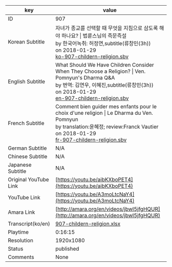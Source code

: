 |  key  |  value  |
|-------|---------|
| ID            | 907 |
| Korean Subtitle | 자녀가 종교를 선택할 때 무엇을 지침으로 삼도록 해야 하나요? \| 법륜스님의 즉문즉설<br>by 한국어녹취: 허정연,subtitle(류창민(3h))<br>on 2018-01-29<br>[ko-907-childern-religion.sbv](https://github.com/jungtosociety/dharma-qna/raw/master/sub/907/ko-907-childern-religion.sbv)<br>|
| English Subtitle | What Should We Have Children Consider When They Choose a Religion?  \| Ven. Pomnyun's Dharma Q&A<br>by 번역: 김연우, 이혜진,subtitle(류창민(3h))<br>on 2018-01-29<br>[en-907-childern-religion.sbv](https://github.com/jungtosociety/dharma-qna/raw/master/sub/907/en-907-childern-religion.sbv)<br>|
| French Subtitle | Comment bien guider mes enfants pour le choix d'une religion \| Le Dharma du Ven. Pomnyun<br>by translation:윤혜정; review:Franck Vautier<br>on 2018-01-29<br>[fr-907-childern-religion.sbv](https://github.com/jungtosociety/dharma-qna/raw/master/sub/907/fr-907-childern-religion.sbv)<br>|
| German Subtitle | N/A |
| Chinese Subtitle | N/A |
| Japanese Subtitle | N/A |
| Original YouTube Link  | [https://youtu.be/aibKXboPET4](https://youtu.be/aibKXboPET4) |
| YouTube Link  | [https://youtu.be/A3moLtcNaY4](https://youtu.be/A3moLtcNaY4) |
| Amara Link    | [http://amara.org/en/videos/jbwI5jfgHQUR](http://amara.org/en/videos/jbwI5jfgHQUR) |
| Transcript(ko/en) | [907-childern-religion.xlsx](https://github.com/jungtosociety/dharma-qna/raw/master/sub/907/907-childern-religion.xlsx) |
| Playtime | 0:16:15 |
| Resolution | 1920x1080|
| Status | published |
| Comments | None |
